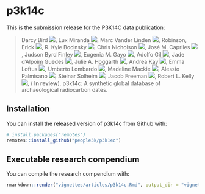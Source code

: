 
# p3k14c

<!-- badges: start -->
<!-- badges: end -->

This is the submission release for the P3K14C data publication:

> Darcy Bird [![](https://orcid.org/sites/default/files/images/orcid_16x16.png)](https://orcid.org/0000-0003-3466-6284),
Lux Miranda [![](https://orcid.org/sites/default/files/images/orcid_16x16.png)](https://orcid.org/0000-0002-3753-7405),
Marc Vander Linden [![](https://orcid.org/sites/default/files/images/orcid_16x16.png)](https://orcid.org/0000-0002-0120-7754),
Robinson, Erick [![](https://orcid.org/sites/default/files/images/orcid_16x16.png)](https://orcid.org/0000-0002-0789-3724),
R. Kyle Bocinsky [![](https://orcid.org/sites/default/files/images/orcid_16x16.png)](https://orcid.org/0000-0003-1862-3428),
Chris Nicholson [![](https://orcid.org/sites/default/files/images/orcid_16x16.png)](https://orcid.org/0000-0003-3212-2662),
José M. Capriles [![](https://orcid.org/sites/default/files/images/orcid_16x16.png)](https://orcid.org/0000-0001-6046-0939),
Judson Byrd Finley [![](https://orcid.org/sites/default/files/images/orcid_16x16.png)](https://orcid.org/0000-0003-0233-8630),
Eugenia M. Gayo [![](https://orcid.org/sites/default/files/images/orcid_16x16.png)](https://orcid.org/0000-0003-0746-0512),
Adolfo Gil [![](https://orcid.org/sites/default/files/images/orcid_16x16.png)](https://orcid.org/0000-0001-5718-8866),
Jade d’Alpoim Guedes [![](https://orcid.org/sites/default/files/images/orcid_16x16.png)](https://orcid.org/0000-0002-2627-7863),
Julie A. Hoggarth [![](https://orcid.org/sites/default/files/images/orcid_16x16.png)](https://orcid.org/0000-0001-8612-8846),
Andrea Kay [![](https://orcid.org/sites/default/files/images/orcid_16x16.png)](https://orcid.org/0000-0001-8285-1893),
Emma Loftus [![](https://orcid.org/sites/default/files/images/orcid_16x16.png)](https://orcid.org/0000-0003-4442-8511),
Umberto Lombardo [![](https://orcid.org/sites/default/files/images/orcid_16x16.png)](https://orcid.org/0000-0002-0001-4870),
Madeline Mackie [![](https://orcid.org/sites/default/files/images/orcid_16x16.png)](https://orcid.org/0000-0003-0769-2348),
Alessio Palmisano [![](https://orcid.org/sites/default/files/images/orcid_16x16.png)](https://orcid.org/0000-0003-0758-5032),
Steinar Solheim [![](https://orcid.org/sites/default/files/images/orcid_16x16.png)](https://orcid.org/0000-0001-8293-8147),
Jacob Freeman [![](https://orcid.org/sites/default/files/images/orcid_16x16.png)](https://orcid.org/0000-0001-7402-8450),
Robert L. Kelly[![](https://orcid.org/sites/default/files/images/orcid_16x16.png)](https://orcid.org/0000-0001-9737-0152),
> ( **In review**). p3k14c: A synthetic global database of archaeological radiocarbon dates.

## Installation

You can install the released version of p3k14c from Github with:

``` r
# install.packages("remotes")
remotes::install_github("people3k/p3k14c")
```

## Executable research compendium

You can compile the research compendium with:

``` r
rmarkdown::render("vignettes/articles/p3k14c.Rmd", output_dir = "vignettes/articles")
```